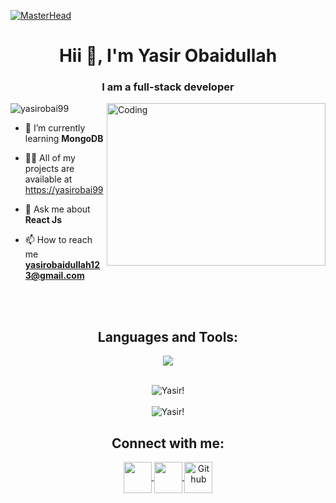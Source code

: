 [![MasterHead](https://qph.fs.quoracdn.net/main-qimg-fa7b4bdc3b2f73e749e5c2c646d4ae13)](https://yasirobai99.io)

<h1 align="center">Hii 👋, I'm Yasir Obaidullah</h1>
<h3 align="center">I am a full-stack developer</h3>
<img align="right" alt="Coding" width="350" height="260" src="https://i.pinimg.com/originals/02/74/20/0274207612d515f49012c87803a9e631.gif">

<p align="left"> <img src="https://komarev.com/ghpvc/?username=yasirobai99&label=Profile%20views&color=0e75b6&style=flat" alt="yasirobai99" /> </p>

<!--<p align="left"> <a href="https://twitter.com/yasirobai99" target="blank"><img src="https://img.shields.io/twitter/follow/yasirobai99?logo=twitter&style=for-the-badge" alt="yasirobai99" /></a> </p>-->

- 🌱 I’m currently learning **MongoDB**

- 👨‍💻 All of my projects are available at [https://yasirobai99](https://portfolio-yasirobai99.vercel.app)

- 💬 Ask me about **React Js**

- 📫 How to reach me **yasirobaidullah123@gmail.com**

<!-- 📄 Know about my experiences [https://YasirResume](https://drive.google.com/file/d/1gRWSKUkQVz2HQemQbP-FTrJgq6IasTZ2/view?usp=sharing) -->
<br>
<br>

<h2 align="center">Languages and Tools:</h2>
    
 <p align="center">
  <a href="https://github.com/yasirobai99">
    <img src="https://skillicons.dev/icons?i=bash,css,firebase,git,html,js,linux,mongodb,mysql,nextjs,nodejs,react,redux,tailwind,ts&theme=dark" />
  </a>
</p>
<br>

<!-- <p><img align="left" src="https://github-readme-stats.vercel.app/api/top-langs?username=yasirobaibullah99&show_icons=true&locale=en&layout=compact" alt="yasirobaibullah99" /></p> -->

<div align="center">

<picture>
  <source media="(prefers-color-scheme: light)" srcset="https://github-readme-stats.vercel.app/api?username=yasirobai99&show_icons=true&locale=en&theme=graywhite">
  <source media="(prefers-color-scheme: dark)" srcset="https://github-readme-stats.vercel.app/api?username=yasirobai99&show_icons=true&locale=en&theme=github_dark">
  <img alt="Yasir!" align="center" src = "https://github-readme-stats.vercel.app/api?username=yasirobai99&show_icons=true&locale=en">
</picture>
<br>
<br>
<picture>
  <source media="(prefers-color-scheme: light)" srcset="https://github-readme-stats-eight-theta.vercel.app/api/top-langs/?username=yasirobai99&layout=compact&locale=en&theme=graywhite">
  <source media="(prefers-color-scheme: dark)" srcset="https://github-readme-stats-eight-theta.vercel.app/api/top-langs/?username=yasirobai99&layout=compact&theme=dark">
  <img alt="Yasir!" align="center" src = "https://github-readme-stats-eight-theta.vercel.app/api/top-langs/?username=yasirobai99&layout=compact">
</picture>

 </div>
 
 <h2 align="center">Connect with me:</h2>

<!--<div display="flex" justify-content=space-between flex-wrap ="wrap" gap = "120px" align="center">-->

<p align="center">
   <a href="https://twitter.com/yasirobai99" target="blank">
    <img align="center" src="https://skillicons.dev/icons?i=twitter"height="50" width="45" />
   </a>
   
  <a href="https://www.linkedin.com/in/yasir-obaibullah99/" target="blank">
    <img align="center" src="https://skillicons.dev/icons?i=linkedin"height="50" width="45" />
   </a>
  
   <a href="https://github.com/yasirobai99" target="blank">
    <picture>
        <source media="(prefers-color-scheme: light)" srcset="https://skillicons.dev/icons?i=github&theme=light">
        <source media="(prefers-color-scheme: dark)" srcset="https://skillicons.dev/icons?i=github">
        <img align="center" alt="Github" src="https://skillicons.dev/icons?i=github"height="50" width="45">
    </picture>
   </a>
  </p>
<!--</div> -->
